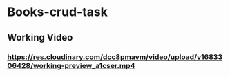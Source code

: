 # Books-crud-task

## Working Video 
### https://res.cloudinary.com/dcc8pmavm/video/upload/v1683306428/working-preview_a1cser.mp4
